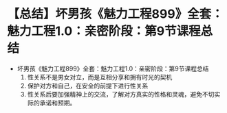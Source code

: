 # 【总结】坏男孩《魅力工程899》全套：魅力工程1.0：亲密阶段：第9节课程总结

-   坏男孩《魅力工程899》全套：魅力工程1.0：亲密阶段：第9节课程总结
    1.  性关系不是男女对立，而是互相分享和拥有时光的契机
    2.  保护对方和自己，在安全的前提下进行性关系
    3.  性关系后要加强精神上的交流，了解对方真实的性格和灵魂，避免不切实际的承诺和预期。